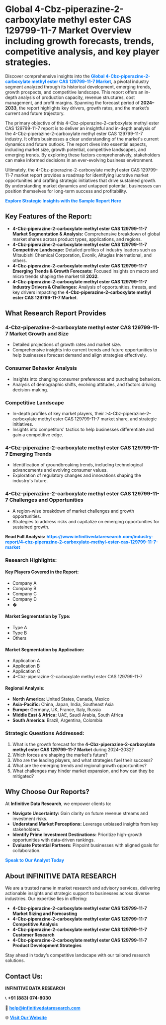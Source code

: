 <h1>Global 4-Cbz-piperazine-2-carboxylate methyl ester CAS 129799-11-7 Market Overview including growth forecasts, trends, competitive analysis, and key player strategies.</h1>
<p>
Discover comprehensive insights into the 
<a href="https://www.infinitivedataresearch.com/industry-report/4-cbz-piperazine-2-carboxylate-methyl-ester-cas-129799-11-7-market" rel="dofollow" style="color: #007BFF; text-decoration: none;"><strong>Global 4-Cbz-piperazine-2-carboxylate methyl ester CAS 129799-11-7 Market</strong></a>, a pivotal industry segment analyzed through its historical development, emerging trends, growth prospects, and competitive landscape. This report offers an in-depth analysis of production capacity, revenue structures, cost management, and profit margins. Spanning the forecast period of <strong>2024–2033</strong>, the report highlights key drivers, growth rates, and the market’s current and future trajectory.
</p>
<p>
The primary objective of this 4-Cbz-piperazine-2-carboxylate methyl ester CAS 129799-11-7 report is to deliver an insightful and in-depth analysis of the 4-Cbz-piperazine-2-carboxylate methyl ester CAS 129799-11-7 industry. It offers businesses a clear understanding of the market's current dynamics and future outlook. The report dives into essential aspects, including market size, growth potential, competitive landscapes, and emerging trends. By exploring these factors comprehensively, stakeholders can make informed decisions in an ever-evolving business environment.
</p>
<p>
Ultimately, the 4-Cbz-piperazine-2-carboxylate methyl ester CAS 129799-11-7 market report provides a roadmap for identifying lucrative market opportunities and crafting strategic initiatives that drive sustained growth. By understanding market dynamics and untapped potential, businesses can position themselves for long-term success and profitability.
</p>
<p>
<a href="https://www.infinitivedataresearch.com/request-sample/reportId=103119" style="color: #007BFF; text-decoration: none;"><strong>Explore Strategic Insights with the Sample Report Here</strong></a>
</p>

<h2>Key Features of the Report:</h2>
<ul>
<li><strong>4-Cbz-piperazine-2-carboxylate methyl ester CAS 129799-11-7 Market Segmentation & Analysis:</strong> Comprehensive breakdown of global market shares across product types, applications, and regions.</li>
<li><strong>4-Cbz-piperazine-2-carboxylate methyl ester CAS 129799-11-7 Competitive Landscape:</strong> Detailed profiles of industry leaders such as Mitsubishi Chemical Corporation, Evonik, Altuglas International, and others.</li>
<li><strong>4-Cbz-piperazine-2-carboxylate methyl ester CAS 129799-11-7 Emerging Trends & Growth Forecasts:</strong> Focused insights on macro and micro trends shaping the market till <strong>2032</strong>.</li>
<li><strong>4-Cbz-piperazine-2-carboxylate methyl ester CAS 129799-11-7 Industry Drivers & Challenges:</strong> Analysis of opportunities, threats, and key drivers impacting the <strong>4-Cbz-piperazine-2-carboxylate methyl ester CAS 129799-11-7 Market</strong>.</li>
</ul>

<h2>What Research Report Provides</h2>
<h3>4-Cbz-piperazine-2-carboxylate methyl ester CAS 129799-11-7 Market Growth and Size</h3>
<ul>
<li>Detailed projections of growth rates and market size.</li>
<li>Comprehensive insights into current trends and future opportunities to help businesses forecast demand and align strategies effectively.</li>
</ul>

<h3>Consumer Behavior Analysis</h3>
<ul>
<li>Insights into changing consumer preferences and purchasing behaviors.</li>
<li>Analysis of demographic shifts, evolving attitudes, and factors driving decision-making.</li>
</ul>

<h3>Competitive Landscape</h3>
<ul>
<li>In-depth profiles of key market players, their >4-Cbz-piperazine-2-carboxylate methyl ester CAS 129799-11-7 market share, and strategic initiatives.</li>
<li>Insights into competitors' tactics to help businesses differentiate and gain a competitive edge.</li>
</ul>

<h3>4-Cbz-piperazine-2-carboxylate methyl ester CAS 129799-11-7 Emerging Trends</h3>
<ul>
<li>Identification of groundbreaking trends, including technological advancements and evolving consumer values.</li>
<li>Exploration of regulatory changes and innovations shaping the industry's future.</li>
</ul>

<h3>4-Cbz-piperazine-2-carboxylate methyl ester CAS 129799-11-7 Challenges and Opportunities</h3>
<ul>
<li>A region-wise breakdown of market challenges and growth opportunities.</li>
<li>Strategies to address risks and capitalize on emerging opportunities for sustained growth.</li>
</ul>
<p><strong>Read Full Analysis:</strong> <a href="https://www.infinitivedataresearch.com/industry-report/4-cbz-piperazine-2-carboxylate-methyl-ester-cas-129799-11-7-market" rel="dofollow" style="color: #007BFF; text-decoration: none;"><strong>https://www.infinitivedataresearch.com/industry-report/4-cbz-piperazine-2-carboxylate-methyl-ester-cas-129799-11-7-market</strong></a></p>
<h3>Research Highlights:</h3>
<h4>Key Players Covered in the Report:</h4>
<ul><li>Company A</li><li>Company B</li><li>Company C</li><li>Company D</li><li>�</li></ul>
<h4>Market Segmentation by Type:</h4>
<ul><li>Type A</li><li>Type B</li><li>Others</li></ul>
<h4>Market Segmentation by Application:</h4>
<ul><li>Application A</li><li>Application B</li><li>Application C</li><li>4-Cbz-piperazine-2-carboxylate methyl ester CAS 129799-11-7</li></ul>

<h4>Regional Analysis:</h4>
<ul>
<li><strong>North America:</strong> United States, Canada, Mexico</li>
<li><strong>Asia-Pacific:</strong> China, Japan, India, Southeast Asia</li>
<li><strong>Europe:</strong> Germany, UK, France, Italy, Russia</li>
<li><strong>Middle East & Africa:</strong> UAE, Saudi Arabia, South Africa</li>
<li><strong>South America:</strong> Brazil, Argentina, Colombia</li>
</ul>

<h3>Strategic Questions Addressed:</h3>
<ol>
<li>What is the growth forecast for the <strong>4-Cbz-piperazine-2-carboxylate methyl ester CAS 129799-11-7 Market</strong> during 2024–2032?</li>
<li>Which forces are shaping the market's future?</li>
<li>Who are the leading players, and what strategies fuel their success?</li>
<li>What are the emerging trends and regional growth opportunities?</li>
<li>What challenges may hinder market expansion, and how can they be mitigated?</li>
</ol>

<h2>Why Choose Our Reports?</h2>
<p>At <strong>Infinitive Data Research</strong>, we empower clients to:</p>
<ul>
<li><strong>Navigate Uncertainty:</strong> Gain clarity on future revenue streams and investment risks.</li>
<li><strong>Understand Market Perceptions:</strong> Leverage unbiased insights from key stakeholders.</li>
<li><strong>Identify Prime Investment Destinations:</strong> Prioritize high-growth opportunities with data-driven rankings.</li>
<li><strong>Evaluate Potential Partners:</strong> Pinpoint businesses with aligned goals for collaboration.</li>
</ul>
<p><a href="https://www.infinitivedataresearch.com/industry-report/4-cbz-piperazine-2-carboxylate-methyl-ester-cas-129799-11-7-market" rel="dofollow" style="color: #007BFF; text-decoration: none;"><strong>Speak to Our Analyst Today</strong></a></p>

<h2>About INFINITIVE DATA RESEARCH</h2>
<p>We are a trusted name in market research and advisory services, delivering actionable insights and strategic support to businesses across diverse industries. Our expertise lies in offering:</p>
<ul>
<li><strong>4-Cbz-piperazine-2-carboxylate methyl ester CAS 129799-11-7 Market Sizing and Forecasting</strong></li>
<li><strong>4-Cbz-piperazine-2-carboxylate methyl ester CAS 129799-11-7 Competitive Analysis</strong></li>
<li><strong>4-Cbz-piperazine-2-carboxylate methyl ester CAS 129799-11-7 Customer Research</strong></li>
<li><strong>4-Cbz-piperazine-2-carboxylate methyl ester CAS 129799-11-7 Product Development Strategies</strong></li>
</ul>
<p>Stay ahead in today’s competitive landscape with our tailored research solutions.</p>

<h2>Contact Us:</h2>
<p><strong>INFINITIVE DATA RESEARCH</strong></p>
<p>📞 <strong>+91 (883) 074-8030</strong></p>
<p>📧 <strong><a href="mailto:help@infinitivedataresearch.com" style="color: #007BFF;">help@infinitivedataresearch.com</a></strong></p>
<p>🌐 <strong><a href="https://www.infinitivedataresearch.com" rel="dofollow" style="color: #007BFF;">Visit Our Website</a></strong></p>
